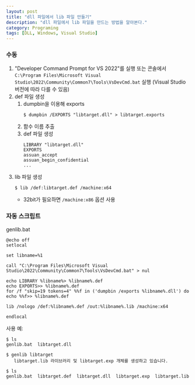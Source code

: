 ```yaml
---
layout: post
title: "dll 파일에서 lib 파일 만들기"
description: "dll 파일에서 lib 파일을 만드는 방법을 알아본다."
category: Programing
tags: [DLL, Windows, Visual Studio]
---
```


### 수동

1.	"Developer Command Prompt for VS 2022"를 실행
	또는 콘솔에서 `C:\Program Files\Microsoft Visual Studio\2022\Community\Common7\Tools\VsDevCmd.bat` 실행
	(Visual Studio 버전에 따라 다를 수 있음)
2.	def 파일 생성
	1.	dumpbin을 이용해 exports
		~~~
		$ dumpbin /EXPORTS "libtarget.dll" > libtarget.exports
		~~~
	2.	함수 이름 추출
	3.	def 파일 생성  
		~~~
		LIBRARY "libtarget.dll"
		EXPORTS
		assuan_accept
		assuan_begin_confidential
		...
		~~~
3.	lib 파일 생성
	~~~
	$ lib /def:libtarget.def /machine:x64
	~~~
	-	32bit가 필요하면 `/machine:x86` 옵션 사용



### 자동 스크립트

genlib.bat

~~~
@echo off
setlocal

set libname=%1

call "C:\Program Files\Microsoft Visual Studio\2022\Community\Common7\Tools\VsDevCmd.bat" > nul

echo LIBRARY %libname%> %libname%.def
echo EXPORTS>> %libname%.def
for /f "skip=19 tokens=4" %%f in ('dumpbin /exports %libname%.dll') do echo %%f>> %libname%.def

lib /nologo /def:%libname%.def /out:%libname%.lib /machine:x64

endlocal
~~~

사용 예:

~~~
$ ls
genlib.bat  libtarget.dll

$ genlib libtarget
   libtarget.lib 라이브러리 및 libtarget.exp 개체를 생성하고 있습니다.

$ ls
genlib.bat  libtarget.def  libtarget.dll  libtarget.exp  libtarget.lib
~~~
